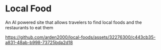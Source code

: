 # Local Food

An AI powered site that allows travelers to find local foods and the restaurants to eat them

https://github.com/arden2000/local-foods/assets/32276300/c443cb35-a831-48ab-b998-73725bda2d18
